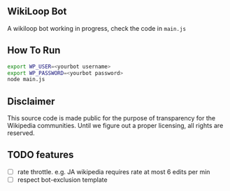 ## WikiLoop Bot

A wikiloop bot working in progress, check the code in `main.js`

## How To Run
```bash
export WP_USER=<yourbot username>
export WP_PASSWORD=<yourbot password>
node main.js
```

## Disclaimer
This source code is made public for the purpose of transparency for the Wikipedia communities. Until we figure out a proper licensing, all rights are reserved.

## TODO features
- [ ] rate throttle. e.g. JA wikipedia requires rate at most 6 edits per min
- [ ] respect bot-exclusion template
